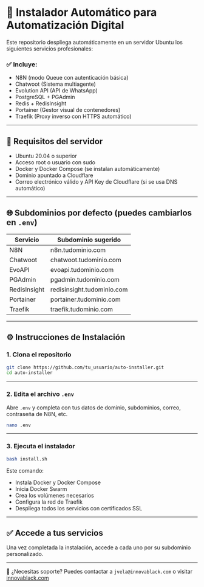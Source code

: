 # 🚀 Instalador Automático para Automatización Digital

Este repositorio despliega automáticamente en un servidor Ubuntu los siguientes servicios profesionales:

### ✅ Incluye:
- N8N (modo Queue con autenticación básica)
- Chatwoot (Sistema multiagente)
- Evolution API (API de WhatsApp)
- PostgreSQL + PGAdmin
- Redis + RedisInsight
- Portainer (Gestor visual de contenedores)
- Traefik (Proxy inverso con HTTPS automático)

---

## 🧰 Requisitos del servidor

- Ubuntu 20.04 o superior
- Acceso root o usuario con sudo
- Docker y Docker Compose (se instalan automáticamente)
- Dominio apuntado a Cloudflare
- Correo electrónico válido y API Key de Cloudflare (si se usa DNS automático)

---

## 🌐 Subdominios por defecto (puedes cambiarlos en `.env`)

| Servicio       | Subdominio sugerido       |
|----------------|----------------------------|
| N8N            | n8n.tudominio.com          |
| Chatwoot       | chatwoot.tudominio.com     |
| EvoAPI         | evoapi.tudominio.com       |
| PGAdmin        | pgadmin.tudominio.com      |
| RedisInsight   | redisinsight.tudominio.com |
| Portainer      | portainer.tudominio.com    |
| Traefik        | traefik.tudominio.com      |

---

## ⚙️ Instrucciones de Instalación

### 1. Clona el repositorio

```bash
git clone https://github.com/tu_usuario/auto-installer.git
cd auto-installer
```

---

### 2. Edita el archivo `.env`

Abre `.env` y completa con tus datos de dominio, subdominios, correo, contraseña de N8N, etc.

```bash
nano .env
```

---

### 3. Ejecuta el instalador

```bash
bash install.sh
```

Este comando:
- Instala Docker y Docker Compose
- Inicia Docker Swarm
- Crea los volúmenes necesarios
- Configura la red de Traefik
- Despliega todos los servicios con certificados SSL

---

## ✅ Accede a tus servicios

Una vez completada la instalación, accede a cada uno por su subdominio personalizado.

---

📩 ¿Necesitas soporte?
Puedes contactar a `jvela@innovablack.com` o visitar [innovablack.com](https://innovablack.com)
